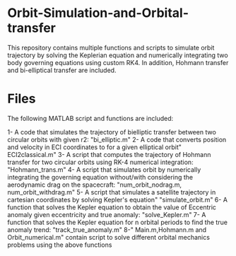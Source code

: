 # Orbit-Simulation-and-Orbital-transfer
This repository contains multiple functions and scripts to simulate orbit trajectory by solving the Keplerian equation and numerically integrating two body governing equations using custom RK4. In addition, Hohmann transfer and bi-elliptical transfer are included.

# Files

The following MATLAB script and functions are included:

1-  A code that simulates the trajectory of bielliptic transfer between two circular orbits  with given r2: "bi_elliptic.m"
2- A code that converts position and velocity in ECI coordinates to for a given elliptical orbit" ECI2classical.m"
3- A script that computes the trajectory of Hohmann transfer for two circular orbits using RK-4 numerical integration: "Hohmann_trans.m"
4- A script that simulates orbit by numerically integrating the governing equation without/with considering the aerodynamic drag on the spacecraft: "num_orbit_nodrag.m, num_orbit_withdrag.m"
5- A script that simulates a satellite trajectory in cartesian coordinates by solving Kepler's equation" "simulate_orbit.m"
6- A function that solves the Kepler equation to obtain the value of Eccentric anomaly given eccentricity and true anomaly: "solve_Kepler.m"
7- A function that solves the Kepler equation for n orbital periods to find the true anomaly trend: "track_true_anomaly.m"
8-" Main.m,Hohmann.m and Orbit_numerical.m" contain script to solve different orbital mechanics problems using the above functions
